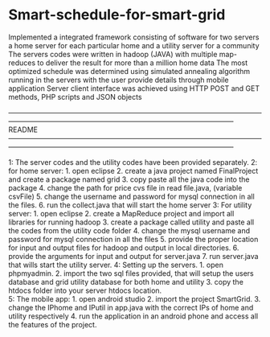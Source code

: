 # Smart-schedule-for-smart-grid
Implemented a integrated framework consisting of software for two servers a home server for each particular home and a utility server for a community
The servers codes were written in hadoop (JAVA) with multiple map-reduces to deliver the result for more than a million home data
The most optimized schedule was determined using simulated annealing algorithm running in the servers with the user provide details through mobile application
Server client interface was achieved using HTTP POST and GET methods, PHP scripts and JSON objects

————————————————————————————————————————————————————————————————————
				README
————————————————————————————————————————————————————————————————————

1: The server codes and the utility codes have been provided separately.
2: for home server:
	1.	open eclipse
	2.	create a java project named FinalProject and create a package named grid
	3.	copy paste all the java code into the package
	4.	change the path for price cvs file in read file.java, (variable csvFile)
	5.	change the username and password for mysql connection in all the files.
	6.	run the collect.java that will start the home server
3: For utility server:
	1.	open eclipse
	2.	create a MapReduce project and import all libraries for running hadoop
	3.	create a package called utility and paste all the codes from the utility code folder
	4.	change the mysql username and password for mysql connection in all the files
	5.	provide the proper location for input and output files for hadoop and output in local directories.
	6.	provide the arguments for input and output for server.java
	7.	run server.java that wills start the utility server.
4: Setting up the servers.
	1.	open phpmyadmin.
	2.	import the two sql files provided, that will setup the users database and grid utility database for both home and utility
	3.	copy the htdocs folder into your server htdocs location.	
5: The mobile app:
	1.	open android studio
	2.	import the project SmartGrid.
	3.	change the IPhome and IPutil in app.java with the correct IPs of home and utility respectively
	4.	run the application in an android phone and access all the features of the project.

